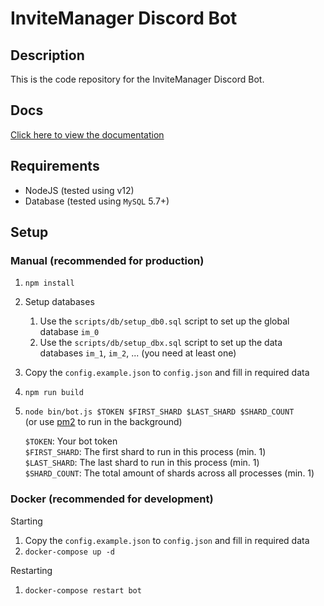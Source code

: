# InviteManager Discord Bot

## Description

This is the code repository for the InviteManager Discord Bot.

## Docs

[Click here to view the documentation](https://docs.invitemanager.co)

## Requirements

- NodeJS (tested using v12)
- Database (tested using `MySQL` 5.7+)

## Setup

### Manual (recommended for production)

1. `npm install`
1. Setup databases
   1. Use the `scripts/db/setup_db0.sql` script to set up the global database `im_0`
   1. Use the `scripts/db/setup_dbx.sql` script to set up the data databases `im_1`, `im_2`, ... (you need at least one)
1. Copy the `config.example.json` to `config.json` and fill in required data
1. `npm run build`
1. `node bin/bot.js $TOKEN $FIRST_SHARD $LAST_SHARD $SHARD_COUNT`  
   (or use [pm2](https://pm2.keymetrics.io/) to run in the background)

   `$TOKEN`: Your bot token  
   `$FIRST_SHARD`: The first shard to run in this process (min. 1)  
   `$LAST_SHARD`: The last shard to run in this process (min. 1)  
   `$SHARD_COUNT`: The total amount of shards across all processes (min. 1)

### Docker (recommended for development)

Starting

1. Copy the `config.example.json` to `config.json` and fill in required data
1. `docker-compose up -d`

Restarting

1. `docker-compose restart bot`

